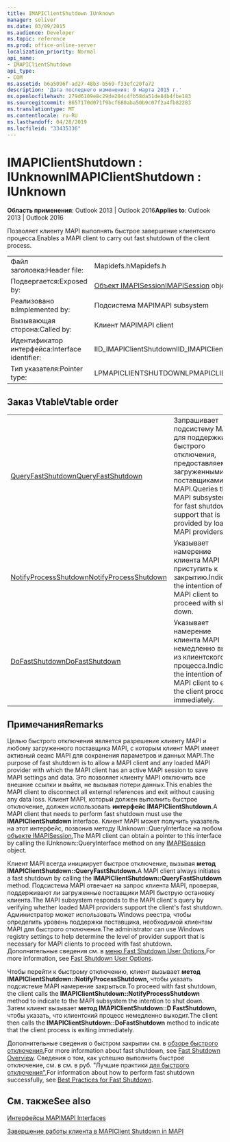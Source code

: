 ```yaml
---
title: IMAPIClientShutdown IUnknown
manager: soliver
ms.date: 03/09/2015
ms.audience: Developer
ms.topic: reference
ms.prod: office-online-server
localization_priority: Normal
api_name:
- IMAPIClientShutdown
api_type:
- COM
ms.assetid: b6a5096f-ad27-48b3-b569-f33efc20fa72
description: 'Дата последнего изменения: 9 марта 2015 г.'
ms.openlocfilehash: 279d6109e8c29de204c4fb58da51de84b4fbe183
ms.sourcegitcommit: 8657170d071f9bcf680aba50b9c07f2a4fb82283
ms.translationtype: MT
ms.contentlocale: ru-RU
ms.lasthandoff: 04/28/2019
ms.locfileid: "33435336"
---
```

# <a name="imapiclientshutdown--iunknown"></a><span data-ttu-id="8c4ca-103">IMAPIClientShutdown : IUnknown</span><span class="sxs-lookup"><span data-stu-id="8c4ca-103">IMAPIClientShutdown : IUnknown</span></span>

  
  
<span data-ttu-id="8c4ca-104">**Область применения**: Outlook 2013 | Outlook 2016</span><span class="sxs-lookup"><span data-stu-id="8c4ca-104">**Applies to**: Outlook 2013 | Outlook 2016</span></span> 
  
<span data-ttu-id="8c4ca-105">Позволяет клиенту MAPI выполнять быстрое завершение клиентского процесса.</span><span class="sxs-lookup"><span data-stu-id="8c4ca-105">Enables a MAPI client to carry out fast shutdown of the client process.</span></span> 
  
|||
|:-----|:-----|
|<span data-ttu-id="8c4ca-106">Файл заголовка:</span><span class="sxs-lookup"><span data-stu-id="8c4ca-106">Header file:</span></span>  <br/> |<span data-ttu-id="8c4ca-107">Mapidefs.h</span><span class="sxs-lookup"><span data-stu-id="8c4ca-107">Mapidefs.h</span></span>  <br/> |
|<span data-ttu-id="8c4ca-108">Подвергается:</span><span class="sxs-lookup"><span data-stu-id="8c4ca-108">Exposed by:</span></span>  <br/> |<span data-ttu-id="8c4ca-109">[Объект IMAPISession](imapisessioniunknown.md)</span><span class="sxs-lookup"><span data-stu-id="8c4ca-109">[IMAPISession](imapisessioniunknown.md) object</span></span>  <br/> |
|<span data-ttu-id="8c4ca-110">Реализовано в:</span><span class="sxs-lookup"><span data-stu-id="8c4ca-110">Implemented by:</span></span>  <br/> |<span data-ttu-id="8c4ca-111">Подсистема MAPI</span><span class="sxs-lookup"><span data-stu-id="8c4ca-111">MAPI subsystem</span></span>  <br/> |
|<span data-ttu-id="8c4ca-112">Вызывающая сторона:</span><span class="sxs-lookup"><span data-stu-id="8c4ca-112">Called by:</span></span>  <br/> |<span data-ttu-id="8c4ca-113">Клиент MAPI</span><span class="sxs-lookup"><span data-stu-id="8c4ca-113">MAPI client</span></span>  <br/> |
|<span data-ttu-id="8c4ca-114">Идентификатор интерфейса:</span><span class="sxs-lookup"><span data-stu-id="8c4ca-114">Interface identifier:</span></span>  <br/> |<span data-ttu-id="8c4ca-115">IID_IMAPIClientShutdown</span><span class="sxs-lookup"><span data-stu-id="8c4ca-115">IID_IMAPIClientShutdown</span></span>  <br/> |
|<span data-ttu-id="8c4ca-116">Тип указателя:</span><span class="sxs-lookup"><span data-stu-id="8c4ca-116">Pointer type:</span></span>  <br/> |<span data-ttu-id="8c4ca-117">LPMAPICLIENTSHUTDOWN</span><span class="sxs-lookup"><span data-stu-id="8c4ca-117">LPMAPICLIENTSHUTDOWN</span></span>  <br/> |
   
## <a name="vtable-order"></a><span data-ttu-id="8c4ca-118">Заказ Vtable</span><span class="sxs-lookup"><span data-stu-id="8c4ca-118">Vtable order</span></span>

|||
|:-----|:-----|
|[<span data-ttu-id="8c4ca-119">QueryFastShutdown</span><span class="sxs-lookup"><span data-stu-id="8c4ca-119">QueryFastShutdown</span></span>](imapiclientshutdown-queryfastshutdown.md) <br/> |<span data-ttu-id="8c4ca-120">Запрашивает подсистему MAPI для поддержки быстрого отключения, предоставляемую загруженными поставщиками MAPI.</span><span class="sxs-lookup"><span data-stu-id="8c4ca-120">Queries the MAPI subsystem for fast shutdown support that is provided by loaded MAPI providers.</span></span>  <br/> |
|[<span data-ttu-id="8c4ca-121">NotifyProcessShutdown</span><span class="sxs-lookup"><span data-stu-id="8c4ca-121">NotifyProcessShutdown</span></span>](imapiclientshutdown-notifyprocessshutdown.md) <br/> |<span data-ttu-id="8c4ca-122">Указывает намерение клиента MAPI приступить к закрытию.</span><span class="sxs-lookup"><span data-stu-id="8c4ca-122">Indicates the intention of the MAPI client to proceed with shut down.</span></span>  <br/> |
|[<span data-ttu-id="8c4ca-123">DoFastShutdown</span><span class="sxs-lookup"><span data-stu-id="8c4ca-123">DoFastShutdown</span></span>](imapiclientshutdown-dofastshutdown.md) <br/> |<span data-ttu-id="8c4ca-124">Указывает намерение клиента MAPI немедленно выйти из клиентского процесса.</span><span class="sxs-lookup"><span data-stu-id="8c4ca-124">Indicates the intention of the MAPI client to exit the client process immediately.</span></span>  <br/> |
   
## <a name="remarks"></a><span data-ttu-id="8c4ca-125">Примечания</span><span class="sxs-lookup"><span data-stu-id="8c4ca-125">Remarks</span></span>

<span data-ttu-id="8c4ca-126">Целью быстрого отключения является разрешение клиенту MAPI и любому загруженного поставщика MAPI, с которым клиент MAPI имеет активный сеанс MAPI для сохранения параметров и данных MAPI.</span><span class="sxs-lookup"><span data-stu-id="8c4ca-126">The purpose of fast shutdown is to allow a MAPI client and any loaded MAPI provider with which the MAPI client has an active MAPI session to save MAPI settings and data.</span></span> <span data-ttu-id="8c4ca-127">Это позволяет клиенту MAPI отключить все внешние ссылки и выйти, не вызывая потери данных.</span><span class="sxs-lookup"><span data-stu-id="8c4ca-127">This enables the MAPI client to disconnect all external references and exit without causing any data loss.</span></span> <span data-ttu-id="8c4ca-128">Клиент MAPI, который должен выполнить быстрое отключение, должен использовать **интерфейс IMAPIClientShutdown.**</span><span class="sxs-lookup"><span data-stu-id="8c4ca-128">A MAPI client that needs to perform fast shutdown must use the **IMAPIClientShutdown** interface.</span></span> <span data-ttu-id="8c4ca-129">Клиент MAPI может получить указатель на этот интерфейс, позвонив методу IUnknown::QueryInterface на любом [объекте IMAPISession.](imapisessioniunknown.md)</span><span class="sxs-lookup"><span data-stu-id="8c4ca-129">The MAPI client can obtain a pointer to this interface by calling the IUnknown::QueryInterface method on any [IMAPISession](imapisessioniunknown.md) object.</span></span> 
  
<span data-ttu-id="8c4ca-130">Клиент MAPI всегда инициирует быстрое отключение, вызывая **метод IMAPIClientShutdown::QueryFastShutdown.**</span><span class="sxs-lookup"><span data-stu-id="8c4ca-130">A MAPI client always initiates a fast shutdown by calling the **IMAPIClientShutdown::QueryFastShutdown** method.</span></span> <span data-ttu-id="8c4ca-131">Подсистема MAPI отвечает на запрос клиента MAPI, проверяя, поддерживают ли загруженные поставщики MAPI быструю остановку клиента.</span><span class="sxs-lookup"><span data-stu-id="8c4ca-131">The MAPI subsystem responds to the MAPI client's query by verifying whether loaded MAPI providers support the client's fast shutdown.</span></span> <span data-ttu-id="8c4ca-132">Администратор может использовать Windows реестра, чтобы определить уровень поддержки поставщика, необходимой клиентам MAPI для быстрого отключения.</span><span class="sxs-lookup"><span data-stu-id="8c4ca-132">The administrator can use Windows registry settings to help determine the level of provider support that is necessary for MAPI clients to proceed with fast shutdown.</span></span> <span data-ttu-id="8c4ca-133">Дополнительные сведения см. в [меню Fast Shutdown User Options.](fast-shutdown-user-options.md)</span><span class="sxs-lookup"><span data-stu-id="8c4ca-133">For more information, see [Fast Shutdown User Options](fast-shutdown-user-options.md).</span></span>
  
<span data-ttu-id="8c4ca-134">Чтобы перейти к быстрому отключению, клиент вызывает **метод IMAPIClientShutdown::NotifyProcessShutdown,** чтобы указать подсистеме MAPI намерение закрыться.</span><span class="sxs-lookup"><span data-stu-id="8c4ca-134">To proceed with fast shutdown, the client calls the **IMAPIClientShutdown::NotifyProcessShutdown** method to indicate to the MAPI subsystem the intention to shut down.</span></span> <span data-ttu-id="8c4ca-135">Затем клиент вызывает **метод IMAPIClientShutdown::D FastShutdown,** чтобы указать, что клиентский процесс немедленно выходит.</span><span class="sxs-lookup"><span data-stu-id="8c4ca-135">The client then calls the **IMAPIClientShutdown::DoFastShutdown** method to indicate that the client process is exiting immediately.</span></span> 
  
<span data-ttu-id="8c4ca-136">Дополнительные сведения о быстром закрытии см. в [обзоре быстрого отключения.](fast-shutdown-overview.md)</span><span class="sxs-lookup"><span data-stu-id="8c4ca-136">For more information about fast shutdown, see [Fast Shutdown Overview](fast-shutdown-overview.md).</span></span> <span data-ttu-id="8c4ca-137">Сведения о том, как успешно выполнить быстрое отключение, см. в см. в руб. "Лучшие практики [для быстрого отключения".](best-practices-for-fast-shutdown.md)</span><span class="sxs-lookup"><span data-stu-id="8c4ca-137">For information about how to perform fast shutdown successfully, see [Best Practices for Fast Shutdown](best-practices-for-fast-shutdown.md).</span></span>
  
## <a name="see-also"></a><span data-ttu-id="8c4ca-138">См. также</span><span class="sxs-lookup"><span data-stu-id="8c4ca-138">See also</span></span>



[<span data-ttu-id="8c4ca-139">Интерфейсы MAPI</span><span class="sxs-lookup"><span data-stu-id="8c4ca-139">MAPI Interfaces</span></span>](mapi-interfaces.md)
  
[<span data-ttu-id="8c4ca-140">Завершение работы клиента в MAPI</span><span class="sxs-lookup"><span data-stu-id="8c4ca-140">Client Shutdown in MAPI</span></span>](client-shutdown-in-mapi.md)

